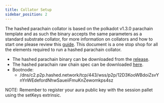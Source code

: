 ```yaml
---
title: Collator Setup
sidebar_position: 2
---
```

The hashed parachain collator is based on the polkadot v1.3.0 parachain template and as such the binary accepts the same parameters as a standard substrate collator, for more information on collators and how to start one please review this [guide](https://docs.substrate.io/reference/how-to-guides/parachains/connect-to-a-relay-chain/#start-the-collators). This document is a one stop shop for all the elements required to run a hashed parachain collator.

+ The hashed parachain binary can be downloaded from the [release](https://github.com/hashed-io/hashed-substrate-parachain/releases/tag/hashed-node-v3).
+ The hashed parachain raw chain spec can be downloaded [here](https://raw.githubusercontent.com/hashed-io/hashed-substrate-parachain/hashed-node-v3/resources/hashed-collator-raw-spec.json).
+ Bootnode:
  + /dns/c2.p2p.hashed.network/tcp/443/wss/p2p/12D3KooWBdoiZsvYnYnWEdefordNhwSaueiiFmuKnZewomkps4sz

NOTE: Remember to register your aura public key with the session pallet using the setKeys extrinsic.

